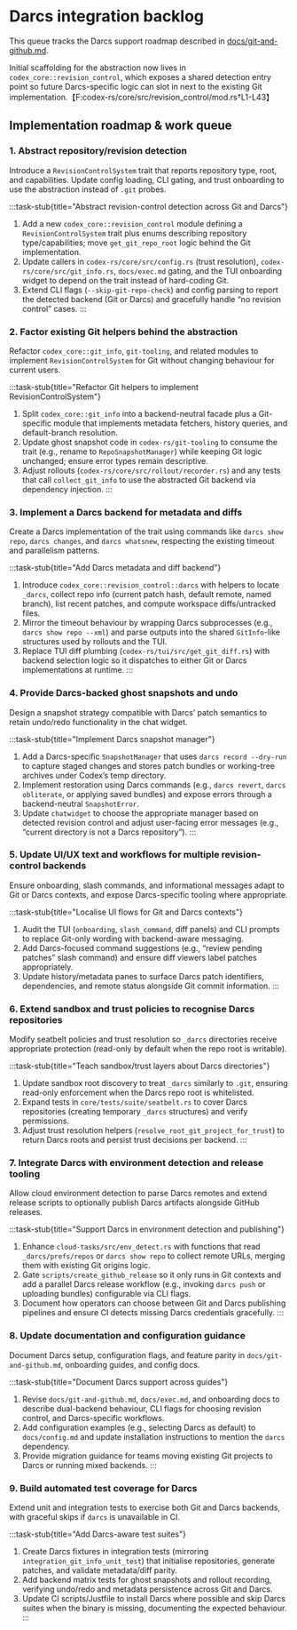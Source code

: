# Darcs integration backlog

This queue tracks the Darcs support roadmap described in [docs/git-and-github.md](../git-and-github.md).

Initial scaffolding for the abstraction now lives in
`codex_core::revision_control`, which exposes a shared detection entry point
so future Darcs-specific logic can slot in next to the existing Git
implementation.【F:codex-rs/core/src/revision_control/mod.rs†L1-L43】

## Implementation roadmap & work queue

### 1. Abstract repository/revision detection
Introduce a `RevisionControlSystem` trait that reports repository type, root, and capabilities. Update config loading, CLI
gating, and trust onboarding to use the abstraction instead of `.git` probes.

:::task-stub{title="Abstract revision-control detection across Git and Darcs"}
1. Add a new `codex_core::revision_control` module defining a `RevisionControlSystem` trait plus enums describing repository
   type/capabilities; move `get_git_repo_root` logic behind the Git implementation.
2. Update callers in `codex-rs/core/src/config.rs` (trust resolution), `codex-rs/core/src/git_info.rs`, `docs/exec.md` gating,
   and the TUI onboarding widget to depend on the trait instead of hard-coding Git.
3. Extend CLI flags (`--skip-git-repo-check`) and config parsing to report the detected backend (Git or Darcs) and gracefully
   handle “no revision control” cases.
:::

### 2. Factor existing Git helpers behind the abstraction
Refactor `codex_core::git_info`, `git-tooling`, and related modules to implement `RevisionControlSystem` for Git without
changing behaviour for current users.

:::task-stub{title="Refactor Git helpers to implement RevisionControlSystem"}
1. Split `codex_core::git_info` into a backend-neutral facade plus a Git-specific module that implements metadata fetchers,
   history queries, and default-branch resolution.
2. Update ghost snapshot code in `codex-rs/git-tooling` to consume the trait (e.g., rename to `RepoSnapshotManager`) while
   keeping Git logic unchanged; ensure error types remain descriptive.
3. Adjust rollouts (`codex-rs/core/src/rollout/recorder.rs`) and any tests that call `collect_git_info` to use the abstracted
   Git backend via dependency injection.
:::

### 3. Implement a Darcs backend for metadata and diffs
Create a Darcs implementation of the trait using commands like `darcs show repo`, `darcs changes`, and `darcs whatsnew`,
respecting the existing timeout and parallelism patterns.

:::task-stub{title="Add Darcs metadata and diff backend"}
1. Introduce `codex_core::revision_control::darcs` with helpers to locate `_darcs`, collect repo info (current patch hash,
   default remote, named branch), list recent patches, and compute workspace diffs/untracked files.
2. Mirror the timeout behaviour by wrapping Darcs subprocesses (e.g., `darcs show repo --xml`) and parse outputs into the
   shared `GitInfo`-like structures used by rollouts and the TUI.
3. Replace TUI diff plumbing (`codex-rs/tui/src/get_git_diff.rs`) with backend selection logic so it dispatches to either Git or
   Darcs implementations at runtime.
:::

### 4. Provide Darcs-backed ghost snapshots and undo
Design a snapshot strategy compatible with Darcs’ patch semantics to retain undo/redo functionality in the chat widget.

:::task-stub{title="Implement Darcs snapshot manager"}
1. Add a Darcs-specific `SnapshotManager` that uses `darcs record --dry-run` to capture staged changes and stores patch bundles
   or working-tree archives under Codex’s temp directory.
2. Implement restoration using Darcs commands (e.g., `darcs revert`, `darcs obliterate`, or applying saved bundles) and expose
   errors through a backend-neutral `SnapshotError`.
3. Update `chatwidget` to choose the appropriate manager based on detected revision control and adjust user-facing error
   messages (e.g., “current directory is not a Darcs repository”).
:::

### 5. Update UI/UX text and workflows for multiple revision-control backends
Ensure onboarding, slash commands, and informational messages adapt to Git or Darcs contexts, and expose Darcs-specific tooling
where appropriate.

:::task-stub{title="Localise UI flows for Git and Darcs contexts"}
1. Audit the TUI (`onboarding`, `slash_command`, diff panels) and CLI prompts to replace Git-only wording with backend-aware
   messaging.
2. Add Darcs-focused command suggestions (e.g., “review pending patches” slash command) and ensure diff viewers label patches
   appropriately.
3. Update history/metadata panes to surface Darcs patch identifiers, dependencies, and remote status alongside Git commit
   information.
:::

### 6. Extend sandbox and trust policies to recognise Darcs repositories
Modify seatbelt policies and trust resolution so `_darcs` directories receive appropriate protection (read-only by default when
the repo root is writable).

:::task-stub{title="Teach sandbox/trust layers about Darcs directories"}
1. Update sandbox root discovery to treat `_darcs` similarly to `.git`, ensuring read-only enforcement when the Darcs repo root
   is whitelisted.
2. Expand tests in `core/tests/suite/seatbelt.rs` to cover Darcs repositories (creating temporary `_darcs` structures) and
   verify permissions.
3. Adjust trust resolution helpers (`resolve_root_git_project_for_trust`) to return Darcs roots and persist trust decisions per
   backend.
:::

### 7. Integrate Darcs with environment detection and release tooling
Allow cloud environment detection to parse Darcs remotes and extend release scripts to optionally publish Darcs artifacts
alongside GitHub releases.

:::task-stub{title="Support Darcs in environment detection and publishing"}
1. Enhance `cloud-tasks/src/env_detect.rs` with functions that read `_darcs/prefs/repos` or `darcs show repo` to collect remote
   URLs, merging them with existing Git origins logic.
2. Gate `scripts/create_github_release` so it only runs in Git contexts and add a parallel Darcs release workflow (e.g.,
   invoking `darcs push` or uploading bundles) configurable via CLI flags.
3. Document how operators can choose between Git and Darcs publishing pipelines and ensure CI detects missing Darcs
   credentials gracefully.
:::

### 8. Update documentation and configuration guidance
Document Darcs setup, configuration flags, and feature parity in `docs/git-and-github.md`, onboarding guides, and config docs.

:::task-stub{title="Document Darcs support across guides"}
1. Revise `docs/git-and-github.md`, `docs/exec.md`, and onboarding docs to describe dual-backend behaviour, CLI flags for
   choosing revision control, and Darcs-specific workflows.
2. Add configuration examples (e.g., selecting Darcs as default) to `docs/config.md` and update installation instructions to
   mention the `darcs` dependency.
3. Provide migration guidance for teams moving existing Git projects to Darcs or running mixed backends.
:::

### 9. Build automated test coverage for Darcs
Extend unit and integration tests to exercise both Git and Darcs backends, with graceful skips if `darcs` is unavailable in CI.

:::task-stub{title="Add Darcs-aware test suites"}
1. Create Darcs fixtures in integration tests (mirroring `integration_git_info_unit_test`) that initialise repositories,
   generate patches, and validate metadata/diff parity.
2. Add backend matrix tests for ghost snapshots and rollout recording, verifying undo/redo and metadata persistence across Git
   and Darcs.
3. Update CI scripts/Justfile to install Darcs where possible and skip Darcs suites when the binary is missing, documenting the
   expected behaviour.
:::
